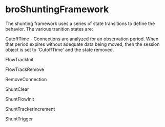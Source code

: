 broShuntingFramework
====================

The shunting framework uses a series of state transitions to define the behavior.  The various tranition states are:

  CutoffTime - Connections are analyzed for an observation period.  When that period expires 
      without adequate data being moved, then the session object is set to 'CutoffTime' and 
      the state removed.
  
  FlowTrackInit
  
  FlowTrackRemove
  
  RemoveConnection
  
  ShuntClear
  
  ShuntFlowInit
  
  ShuntTrackerIncrement
  
  ShuntTrigger
  
  


